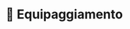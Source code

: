 ---
title: 🧰 Equipaggiamento
# Prev/next pager order (if `docs_section_pager` enabled in `params.toml`)
description: Come i punteggi caratteristica possono essere utilizzati durante la campagna di gioco.
weight: 1
---